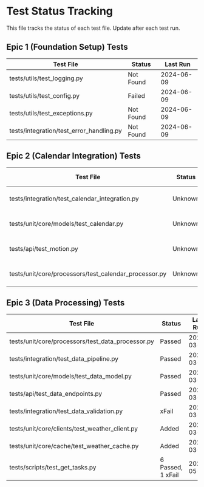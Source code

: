 # Test Status Tracking

This file tracks the status of each test file. Update after each test run.

## Epic 1 (Foundation Setup) Tests

| Test File                                                    | Status   | Last Run        |
|--------------------------------------------------------------|----------|-----------------|
| tests/utils/test_logging.py                                  | Not Found | 2024-06-09      |
| tests/utils/test_config.py                                   | Failed    | 2024-06-09      |
| tests/utils/test_exceptions.py                               | Not Found | 2024-06-09      |
| tests/integration/test_error_handling.py                     | Not Found | 2024-06-09      |

## Epic 2 (Calendar Integration) Tests

| Test File                                                    | Status   | Last Run        |
|--------------------------------------------------------------|----------|-----------------|
| tests/integration/test_calendar_integration.py               | Unknown  | Not yet run     |
| tests/unit/core/models/test_calendar.py                      | Unknown  | Not yet run     |
| tests/api/test_motion.py                                     | Unknown  | Not yet run     |
| tests/unit/core/processors/test_calendar_processor.py         | Unknown  | Not yet run     |

## Epic 3 (Data Processing) Tests

| Test File                                                    | Status   | Last Run        |
|--------------------------------------------------------------|----------|-----------------|
| tests/unit/core/processors/test_data_processor.py            | Passed   | 2024-03-20      |
| tests/integration/test_data_pipeline.py                      | Passed   | 2024-03-20      |
| tests/unit/core/models/test_data_model.py                    | Passed   | 2024-03-20      |
| tests/api/test_data_endpoints.py                            | Passed   | 2024-03-20      |
| tests/integration/test_data_validation.py                    | xFail    | 2024-03-20      |
| tests/unit/core/clients/test_weather_client.py              | Added    | 2024-03-20      |
| tests/unit/core/cache/test_weather_cache.py                 | Added    | 2024-03-20      |
| tests/scripts/test_get_tasks.py | 6 Passed, 1 xFail | 2024-05-13 | 